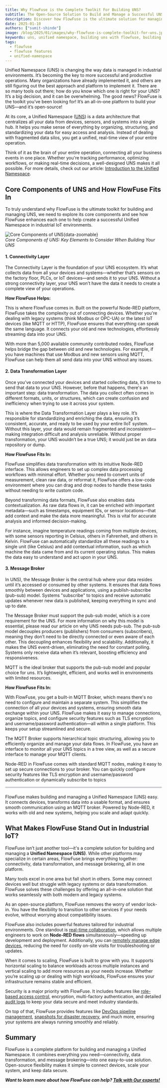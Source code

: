 ```yaml
---
title: Why FlowFuse is the Complete Toolkit For Building UNS?  
subtitle: The Open-Source Solution to Build and Manage a Successful UNS
description: Discover how FlowFuse is the ultimate solution for managing and implementing Unified Namespace (UNS) in industrial IoT environments.  
date: 2025-01-10 
authors: ["sumit-shinde"]
image: /blog/2025/01/images/why-flowfuse-is-complete-toolkit-for-uns.jpeg
keywords: uns, unified namespace, building uns with flowfuse, building uns using node-red, core components of unified namespace  
tags:  
  - flowfuse  
  - flowfuse features  
  - unified-namespace  
---
```


Unified Namespace (UNS) is changing the way data is managed in industrial environments. It’s becoming the key to more successful and productive operations. Many organizations have already implemented it, and others are still figuring out the best approach and platform to implement it. There are so many tools out there; how do you know which one is right for your UNS? It’s a big decision, and it can be overwhelming. The good news? FlowFuse is the toolkit you’ve been looking for! It’s an all-in-one platform to build your UNS—and it’s open-source!

<!--more-->

At its core, a Unified Namespace ([UNS](/solutions/uns/)) is a data architecture that centralizes all your data from devices, sensors, and systems into a single hub. It helps you make sense of everything by organizing, structuring, and standardizing your data for easy access and analysis. Instead of dealing with fragmented data silos, you get a unified, real-time view of your entire operation. 

Think of it as the brain of your entire operation, connecting all your business events in one place. Whether you're tracking performance, optimizing workflows, or making real-time decisions, a well-designed UNS makes it all possible. For more details, check out our article: [Introduction to the Unified Namespace](/blog/2023/12/introduction-to-unified-namespace/).

## **Core Components of UNS and How FlowFuse Fits In**

To truly understand why FlowFuse is the ultimate toolkit for building and managing UNS, we need to explore its core components and see how FlowFuse enhances each one to help create a successful Unified Namespace in industrial IoT environments.

![Core Components of UNS](./images/components-of-uns.jpeg){data-zoomable}  
_Core Components of UNS: Key Elements to Consider When Building Your UNS_

#### **1. Connectivity Layer**

The Connectivity Layer is the foundation of your UNS ecosystem. It’s what collects data from all your devices and systems—whether that’s sensors on the factory floor, PLCs, or IoT devices—and sends it to your UNS. Without a strong connectivity layer, your UNS won’t have the data it needs to create a complete view of your operations.

**How FlowFuse Helps:**

This is where FlowFuse comes in. Built on the powerful Node-RED platform, FlowFuse takes the complexity out of connecting devices. Whether you're dealing with legacy systems (think Modbus or OPC-UA) or the latest IoT devices (like MQTT or HTTP), FlowFuse ensures that everything can speak the same language. It connects your old and new technologies, effortlessly streaming data into your UNS.

With more than 5,000 available community contributed nodes, FlowFuse helps bridge the gap between old and new technologies. For example, if you have machines that use Modbus and new sensors using MQTT, FlowFuse can help them all send data into your UNS without any issues.

#### **2. Data Transformation Layer**

Once you’ve connected your devices and started collecting data, it’s time to send that data to your UNS. However, before that happens, there's an important step: data transformation. The data you collect often comes in different formats, units, or structures, which can create confusion and inefficiency when trying to use it across your system.

This is where the Data Transformation Layer plays a key role. It’s responsible for standardizing and enriching the data, ensuring it’s consistent, accurate, and ready to be used by your entire IIoT system. Without this layer, your data would remain fragmented and inconsistent—making integration difficult and analysis unreliable. Without proper transformation, your UNS wouldn’t be a true UNS; it would just be an data repository or dump.

**How FlowFuse Fits In:** 

FlowFuse simplifies data transformation with its intuitive Node-RED interface. This allows engineers to set up complex data processing workflows with minimal effort. Whether you need to convert units of measurement, clean raw data, or reformat it, FlowFuse offers a low-code environment where you can drag and drop nodes to handle these tasks without needing to write custom code.

Beyond transforming data formats, FlowFuse also enables data contextualization. As raw data flows in, it can be enriched with important metadata—such as timestamps, equipment IDs, or sensor locations—that add context and make the data more meaningful. This is vital for accurate analysis and informed decision-making.

For instance, imagine temperature readings coming from multiple devices, with some sensors reporting in Celsius, others in Fahrenheit, and others in Kelvin. FlowFuse can automatically standardize all these readings to a single unit (like Celsius) and add contextual information, such as which machine the data came from and its current operating status. This makes the data easy to understand and act upon in your UNS.

#### **3. Message Broker**

In UNS), the Message Broker is the central hub where your data resides until it’s accessed or consumed by other systems. It ensures that data flows smoothly between devices and applications, using a publish-subscribe (pub-sub) model. Systems "subscribe" to topics and receive automatic updates whenever new data is published, keeping everything in sync and up to date.

The Message Broker must support the pub-sub model, which is a core requirement for the UNS. For more information on why this model is essential, please read our article on why UNS needs pub-sub. The pub-sub model decouples producers (publishers) from consumers (subscribers), meaning they don’t need to be directly connected or even aware of each other. This decoupling enhances flexibility and scalability. Additionally, it makes the UNS event-driven, eliminating the need for constant polling. Systems only receive data when it’s relevant, boosting efficiency and responsiveness.

MQTT is the ideal broker that supports the pub-sub model and popular choice for uns. It’s lightweight, efficient, and works well in environments with limited resources.

**How FlowFuse Fits In:** 

With FlowFuse, you get a built-in MQTT Broker, which means there's no need to configure and maintain a separate system. This simplifies the connection of all your devices and systems, ensuring smooth data exchange within your UNS.
FlowFuse makes it easy to manage connections, organize topics, and configure security features such as TLS encryption and username/password authentication—all within a single platform. This keeps your setup streamlined and secure.

The MQTT Broker supports hierarchical topic structuring, allowing you to efficiently organize and manage your data flows. In FlowFuse, you have an interface to monitor all your UNS topics in a tree view, as well as a secure interface to manage your MQTT clients.

Node-RED in FlowFuse comes with standard MQTT nodes, making it easy to set up secure connections to your broker. You can quickly configure security features like TLS encryption and username/password authentication or dynamically subscribe to topics

<hr style="border: none; border-top: 3px solid rgba(173, 192, 252, 0.55); opacity: 0.3; margin-bottom: 20px;">

FlowFuse makes building and managing a Unified Namespace (UNS) easy. It connects devices, transforms data into a usable format, and ensures smooth communication using an MQTT broker. Powered by Node-RED, it works with old and new systems, helping you scale and adapt quickly.

## **What Makes FlowFuse Stand Out in Industrial IoT?**

FlowFuse isn’t just another tool—it's a complete solution for building and managing a **Unified Namespace (UNS)**. While other platforms may specialize in certain areas, FlowFuse brings everything together: connectivity, data transformation, and message brokering, all in one platform.

Many tools excel in one area but fall short in others. Some may connect devices well but struggle with legacy systems or data transformation. FlowFuse solves these challenges by offering an all-in-one solution that works seamlessly with both modern and legacy systems.

As an open-source platform, FlowFuse removes the worry of vendor lock-in. You have the flexibility to transition to other services if your needs evolve, without worrying about compatibility issues.

FlowFuse also includes powerful features tailored for industrial environments. One standout is [real-time collaboration](/blog/2024/12/flowfuse-team-collaboration/), which allows multiple engineers to work on **Node-RED flows** simultaneously—speeding up development and deployment. Additionally, you can [remotely manage edge devices](/blog/2024/07/building-on-flowfuse-devices/), reducing the need for costly on-site visits for troubleshooting or updates.

When it comes to scaling, FlowFuse is built to grow with you. It supports horizontal scaling to balance workloads across multiple instances and vertical scaling to add more resources as your needs increase. Whether you’re scaling up or dealing with high workloads, FlowFuse ensures your infrastructure remains stable and efficient.

Security is a major priority with FlowFuse. It includes features like [role-based access control](/blog/2024/04/role-based-access-control-rbac-for-node-red-with-flowfuse/), encryption, multi-factory authentication, and detailed [audit logs](/docs/user/logs/#audit-log) to keep your data secure and meet industry standards.

On top of that, FlowFuse provides features like [DevOps pipeline management](/blog/2024/10/how-to-build-automate-devops-pipelines-node-red-deployments/), [snapshots for disaster recovery](/blog/2024/09/node-red-version-control-with-snapshots/), and much more, ensuring your systems are always running smoothly and reliably.

## **Summary**

FlowFuse is a complete platform for building and managing a Unified Namespace. It combines everything you need—connectivity, data transformation, and message brokering—into one easy-to-use solution. Open-source flexibility makes it simple to connect devices, scale your system, and keep data secure.

***Want to learn more about how FlowFuse can help? [Talk with Our experts!](/book-demo/)***
